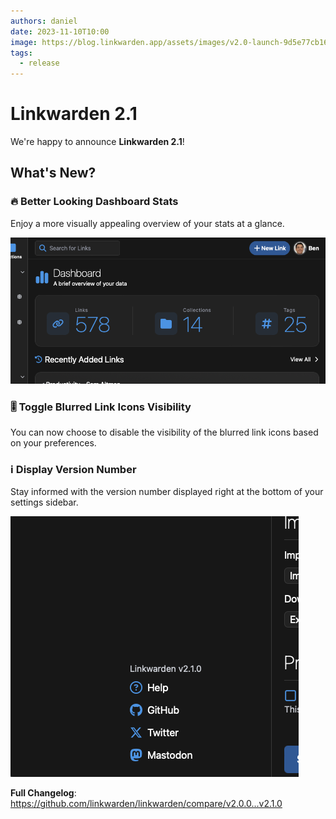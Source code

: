 ```yaml
---
authors: daniel
date: 2023-11-10T10:00
image: https://blog.linkwarden.app/assets/images/v2.0-launch-9d5e77cb1606aecfab6f14a0127519a7.jpeg
tags:
  - release
---
```


# Linkwarden 2.1

We're happy to announce **Linkwarden 2.1**!

<!--truncate-->

## What's New?

### 🔥 Better Looking Dashboard Stats

Enjoy a more visually appealing overview of your stats at a glance.

![Screenshot](/img/v2.1/redesigned-stats.png)

### 🎚️ Toggle Blurred Link Icons Visibility

You can now choose to disable the visibility of the blurred link icons based on your preferences.

### ℹ️ Display Version Number

Stay informed with the version number displayed right at the bottom of your settings sidebar.

![Screenshot](/img/v2.1/version-number.png)

**Full Changelog**: https://github.com/linkwarden/linkwarden/compare/v2.0.0...v2.1.0
